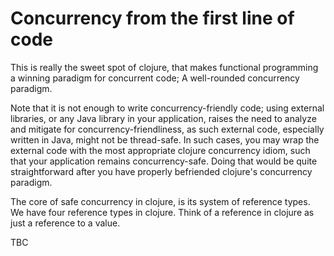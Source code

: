 # Concurrency from the first line of code

This is really the sweet spot of clojure, that makes functional programming a winning paradigm for concurrent code; A well-rounded concurrency paradigm.

Note that it is not enough to write concurrency-friendly code; using external libraries, or any Java library in your application, raises the need to analyze and mitigate for concurrency-friendliness, as such external code, especially written in Java, might not be thread-safe. In such cases, you may wrap the external code with the most appropriate clojure concurrency idiom, such that your application remains concurrency-safe. Doing that would be quite straightforward after you have properly befriended clojure's concurrency paradigm.

The core of safe concurrency in clojure, is its system of reference types. We have four reference types in clojure. Think of a reference in clojure as just a reference to a value.

TBC
